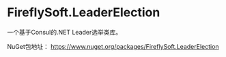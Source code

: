 # FireflySoft.LeaderElection
一个基于Consul的.NET Leader选举类库。

NuGet包地址：
https://www.nuget.org/packages/FireflySoft.LeaderElection
